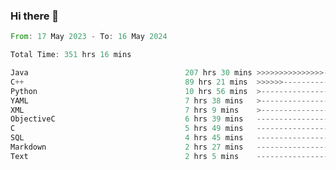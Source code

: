 ### Hi there 👋

<!--
**luoxuanzao/luoxuanzao** is a ✨ _special_ ✨ repository because its `README.md` (this file) appears on your GitHub profile.

Here are some ideas to get you started:

- 🔭 I’m currently working on ...
- 🌱 I’m currently learning ...
- 👯 I’m looking to collaborate on ...
- 🤔 I’m looking for help with ...
- 💬 Ask me about ...
- 📫 How to reach me: ...
- 😄 Pronouns: ...
- ⚡ Fun fact: ...
-->

<!--START_SECTION:waka-->

```rust
From: 17 May 2023 - To: 16 May 2024

Total Time: 351 hrs 16 mins

Java                                   207 hrs 30 mins >>>>>>>>>>>>>>>----------   58.87 %
C++                                    89 hrs 21 mins  >>>>>>-------------------   25.35 %
Python                                 10 hrs 56 mins  >------------------------   03.11 %
YAML                                   7 hrs 38 mins   >------------------------   02.17 %
XML                                    7 hrs 9 mins    >------------------------   02.03 %
ObjectiveC                             6 hrs 39 mins   -------------------------   01.89 %
C                                      5 hrs 49 mins   -------------------------   01.65 %
SQL                                    4 hrs 45 mins   -------------------------   01.35 %
Markdown                               2 hrs 27 mins   -------------------------   00.70 %
Text                                   2 hrs 5 mins    -------------------------   00.59 %
```

<!--END_SECTION:waka-->